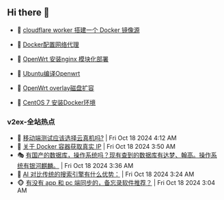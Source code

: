 ## Hi there 👋

<!--
**dkyg666/dkyg666** is a ✨ _special_ ✨ repository because its `README.md` (this file) appears on your GitHub profile.

Here are some ideas to get you started:

- 🔭 I’m currently working on ...
- 🌱 I’m currently learning ...
- 👯 I’m looking to collaborate on ...
- 🤔 I’m looking for help with ...
- 💬 Ask me about ...
- 📫 How to reach me: ...
- 😄 Pronouns: ...
- ⚡ Fun fact: ...
-->

<!-- BLOG-POST-LIST:START -->
- 🦩 [cloudflare worker 搭建一个 Docker 镜像源](http://blog.1996099.xyz/archives/cloudflare-worker-da-jian-yi-ge-docker-jing-xiang-zhan) 

- 🚦 [Docker配置网络代理](http://blog.1996099.xyz/archives/dockerpei-zhi-wang-luo-dai-li) 

- 🫶 [OpenWrt 安装nginx 模块化部署](http://blog.1996099.xyz/archives/openwrt-an-zhuang-nginx-mo-kuai-hua-bu-shu) 

- 🦄 [Ubuntu编译Openwrt](http://blog.1996099.xyz/archives/ubuntuzi-bian-yi-openwrt) 

- 🐻 [OpenWrt overlay磁盘扩容](http://blog.1996099.xyz/archives/openwrt-overlay) 

- 🤖 [CentOS 7 安装Docker环境](http://blog.1996099.xyz/archives/centos-docker) 
<!-- BLOG-POST-LIST:END -->

### v2ex-全站热点
<!-- v2ex:START -->
- 🥸 [移动端测试应该选择云真机吗?](https://www.v2ex.com/t/1081456#reply1) | Fri Oct 18 2024 4:12 AM
- 🤗 [关于 Docker 容器获取真实 IP](https://www.v2ex.com/t/1081446#reply7) | Fri Oct 18 2024 3:50 AM
- 🎭 [有国产的数据库，操作系统吗？现有查到的数据库有达梦、翰高。操作系统有银河麒麟。](https://www.v2ex.com/t/1081439#reply7) | Fri Oct 18 2024 3:36 AM
- 🥷 [AI 对比传统的搜索引擎有什么优势：](https://www.v2ex.com/t/1081433#reply3) | Fri Oct 18 2024 3:24 AM
- 🐵 [有没有 app 和 pc 端同步的，备忘录软件推荐？](https://www.v2ex.com/t/1081425#reply9) | Fri Oct 18 2024 3:04 AM<!-- v2ex:END -->

